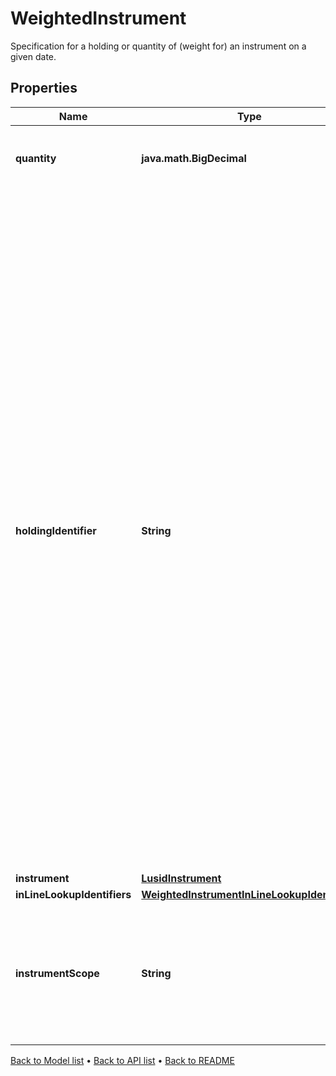 

# WeightedInstrument

Specification for a holding or quantity of (weight for) an instrument on a given date.

## Properties

| Name | Type | Description | Notes |
|------------ | ------------- | ------------- | -------------|
|**quantity** | **java.math.BigDecimal** | The quantity of the instrument that is owned. |  [optional] |
|**holdingIdentifier** | **String** | Identifier for the instrument. For a single, unique trade or transaction this can be thought of as equivalent to the transaction identifier, or a composite of the sub-holding keys for a regular sub-holding. When there are multiple transactions sharing the same underlying instrument such as purchase of shares on multiple dates where tax implications are different this would not be the case.  In an inlined aggregation request if this is wanted to identify a line item, it can be specified in the set of aggregation keys given on the aggregation request that accompanies the set of weighted instruments. |  [optional] |
|**instrument** | [**LusidInstrument**](LusidInstrument.md) |  |  [optional] |
|**inLineLookupIdentifiers** | [**WeightedInstrumentInLineLookupIdentifiers**](WeightedInstrumentInLineLookupIdentifiers.md) |  |  [optional] |
|**instrumentScope** | **String** | The scope in which to resolve the instrument, if no inlined definition is provided. If left empty, the default scope will be used. |  [optional] |



[Back to Model list](../README.md#documentation-for-models) &#8226; [Back to API list](../README.md#documentation-for-api-endpoints) &#8226; [Back to README](../README.md)


